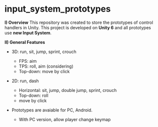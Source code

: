 # input_system_prototypes

**I) Overview**
This repository was created to store the prototypes of control handlers in Unity. This project is developed on **Unity 6** and all prototypes use **new Input System**. 

**II) General Features**
- 3D:  run, sit, jump, sprint, crouch
  + FPS: aim
  + TPS: roll, aim (considering)
  + Top-down: move by click
- 2D: run, dash
  + Horizontal: sit, jump, double jump, sprint, crouch
  + Top-down: roll
  + move by click
    
- Prototypes are avaiable for PC, Android.
  + With PC version, allow player change keymap



